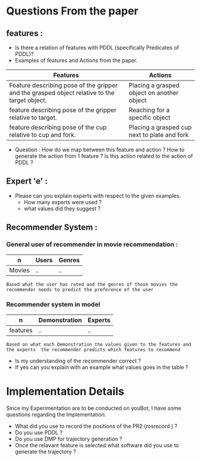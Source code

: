 # Questions From the paper

## features : 
 * Is there a relation of features with PDDL (specifically Predicates of PDDL)?
 * Examples of features and Actions from the paper.

| Features | Actions |
|----------|---------|
| Feature describing pose of the gripper and the grasped object relative to the target object.| Placing a grasped object on another object |
| feature describing pose of the gripper relative to target.| Reaching for a specific object |
| feature describing pose of the cup relative to cup and fork.| Placing a grasped cup next to plate and fork |

* Question : How do we map between this feature and action ? How to generate the action from 1 feature ? Is this action related to the action of PDDL ?

## Expert 'e' :
 * Please can you explain experts with respect to the given examples.
     * How many experts were used ?
     * what values did they suggest ?

## Recommender System :
### General user of recommender in movie recommendation :

|n | Users | Genres |
|-|--------|---------|
|Movies| ..| ..|
    
    Based what the user has rated and the genres of those movies the recommender needs to predict the preference of the user
### Recommender system in  model

|n | Demonstration | Experts|
|--|--------|---------|
| features | ..     | ..  |
    
    Based on what each Demonstration the values given to the features and the experts  the recommender predicts which features to recommend 
 * Is my understanding of the recommender correct ?
 * If yes can you explain with an example what values goes in the table ?

# Implementation Details 

Since my Experimentation are to be conducted on youBot, I have some questions
regarding the Implementation.

* What did you use to record the positions of the PR2 (rosrecord ) ?
* Do you use PDDL ?
* Do you use DMP for trajectory generation ?
* Once the relavant feature is selected what software did you use to generate
the trajectory ?


